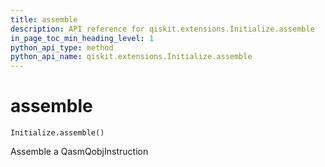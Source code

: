 ```yaml
---
title: assemble
description: API reference for qiskit.extensions.Initialize.assemble
in_page_toc_min_heading_level: 1
python_api_type: method
python_api_name: qiskit.extensions.Initialize.assemble
---
```


# assemble

<span id="qiskit.extensions.Initialize.assemble" />

`Initialize.assemble()`

Assemble a QasmQobjInstruction

